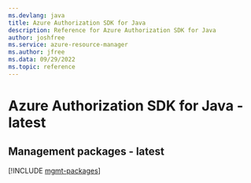 ```yaml
---
ms.devlang: java
title: Azure Authorization SDK for Java
description: Reference for Azure Authorization SDK for Java
author: joshfree
ms.service: azure-resource-manager
ms.author: jfree
ms.data: 09/29/2022
ms.topic: reference
---
```

# Azure Authorization SDK for Java - latest

## Management packages - latest
[!INCLUDE [mgmt-packages](authorization-mgmt-index.md)]